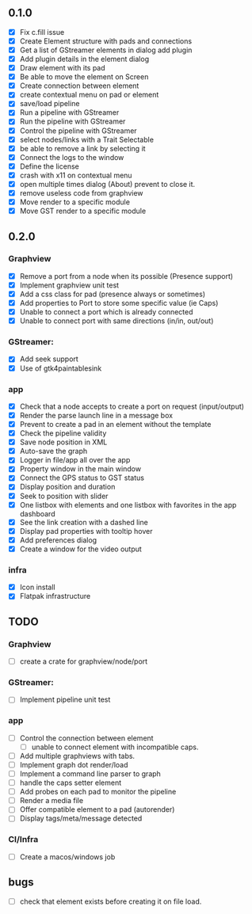 ## 0.1.0

- [x] Fix c.fill issue
- [x] Create Element structure with pads and connections
- [x] Get a list of GStreamer elements in dialog add plugin
- [x] Add plugin details in the element dialog
- [x] Draw element with its pad
- [x] Be able to move the element on Screen
- [x] Create connection between element
- [x] create contextual menu on pad or element
- [x] save/load pipeline
- [x] Run a pipeline with GStreamer
- [x] Run the pipeline with GStreamer
- [x] Control the pipeline with GStreamer
- [x] select nodes/links with a Trait Selectable
- [x] be able to remove a link by selecting it
- [x] Connect the logs to the window
- [x] Define the license
- [x] crash with x11 on contextual menu
- [x] open multiple times dialog (About) prevent to close it.
- [x] remove useless code from graphview
- [x] Move render to a specific module
- [x] Move GST render to a specific module

## 0.2.0

### Graphview

- [x] Remove a port from a node when its possible (Presence support)
- [x] Implement graphview unit test
- [x] Add a css class for pad (presence always or sometimes)
- [x] Add properties to Port to store some specific value (ie Caps)
- [x] Unable to connect a port which is already connected
- [x] Unable to connect port with same directions (in/in, out/out)

### GStreamer:

- [x] Add seek support
- [x] Use of gtk4paintablesink

### app

- [x] Check that a node accepts to create a port on request (input/output)
- [x] Render the parse launch line in a message box
- [x] Prevent to create a pad in an element without the template
- [x] Check the pipeline validity
- [x] Save node position in XML
- [x] Auto-save the graph
- [x] Logger in file/app all over the app
- [x] Property window in the main window
- [x] Connect the GPS status to GST status
- [x] Display position and duration
- [x] Seek to position with slider
- [x] One listbox with elements and one listbox with favorites in the app dashboard
- [x] See the link creation with a dashed line
- [x] Display pad properties with tooltip hover
- [x] Add preferences dialog
- [x] Create a window for the video output

### infra

- [x] Icon install
- [x] Flatpak infrastructure

## TODO

### Graphview

- [ ] create a crate for graphview/node/port

### GStreamer:

- [ ] Implement pipeline unit test

### app

- [ ] Control the connection between element
  - [ ] unable to connect element with incompatible caps.
- [ ] Add multiple graphviews with tabs.
- [ ] Implement graph dot render/load
- [ ] Implement a command line parser to graph
- [ ] handle the caps setter element
- [ ] Add probes on each pad to monitor the pipeline
- [ ] Render a media file
- [ ] Offer compatible element to a pad (autorender)
- [ ] Display tags/meta/message detected

### CI/Infra

- [ ] Create a macos/windows job

## bugs

- [ ] check that element exists before creating it on file load.
